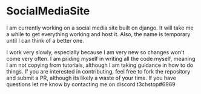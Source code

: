 # SocialMediaSite
I am currently working on a social media site built on django. It will take me a while to get everything working and host it. Also, the name is temporary until I can think of a better one.

I work very slowly, especially because I am very new so changes won't come very often. I am priding myself in writing all the code myself, meaning I am not copying from tutorials, although
I am taking guidance in how to do things. If you are interested in contributing, feel free to fork the repository and submit a PR, although its likely a waste of your time. If you
have questions let me know by contacting me on discord t3chstop#6969
